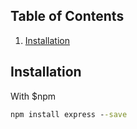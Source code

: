 ## Table of Contents
1. [Installation](#installation)


## Installation
With $npm
```cmd
npm install express --save
```
